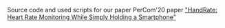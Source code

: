 Source code and used scripts for our paper PerCom'20 paper ["HandRate: Heart Rate Monitoring While Simply Holding a Smartphone"](https://kjiokeng.github.io/assets/pdf/papers/handrate-percom.pdf)